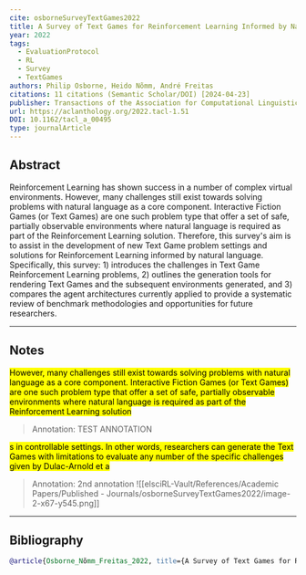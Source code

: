```yaml
---
cite: osborneSurveyTextGames2022
title: A Survey of Text Games for Reinforcement Learning Informed by Natural Language
year: 2022
tags:
  - EvaluationProtocol
  - RL
  - Survey
  - TextGames
authors: Philip Osborne, Heido Nõmm, André Freitas
citations: 11 citations (Semantic Scholar/DOI) [2024-04-23]
publisher: Transactions of the Association for Computational Linguistics
url: https://aclanthology.org/2022.tacl-1.51
DOI: 10.1162/tacl_a_00495
type: journalArticle
---
```


## Abstract 
Reinforcement Learning has shown success in a number of complex virtual environments. However, many challenges still exist towards solving problems with natural language as a core component. Interactive Fiction Games (or Text Games) are one such problem type that offer a set of safe, partially observable environments where natural language is required as part of the Reinforcement Learning solution. Therefore, this survey's aim is to assist in the development of new Text Game problem settings and solutions for Reinforcement Learning informed by natural language. Specifically, this survey: 1) introduces the challenges in Text Game Reinforcement Learning problems, 2) outlines the generation tools for rendering Text Games and the subsequent environments generated, and 3) compares the agent architectures currently applied to provide a systematic review of benchmark methodologies and opportunities for future researchers.


---
## Notes

<mark class="customZot-Yellow ">However, many challenges still exist towards solving problems with natural language as a core component. Interactive Fiction Games (or Text Games) are one such problem type that offer a set of safe, partially observable environments where natural language is required as part of the Reinforcement Learning solution</mark>
   
>Annotation: TEST ANNOTATION

<mark class="customZot-Yellow ">s in controllable settings. In other words, researchers can generate the Text Games with limitations to evaluate any number of the specific challenges given by Dulac-Arnold et a</mark>
  
>Annotation: 2nd annotation
   ![[elsciRL-Vault/References/Academic Papers/Published - Journals/osborneSurveyTextGames2022/image-2-x67-y545.png]]


---
## Bibliography

```bibtex
@article{Osborne_Nõmm_Freitas_2022, title={A Survey of Text Games for Reinforcement Learning Informed by Natural Language}, volume={10}, DOI={[10.1162/tacl_a_00495](https://doi.org/10.1162/tacl_a_00495)}, abstractNote={Reinforcement Learning has shown success in a number of complex virtual environments. However, many challenges still exist towards solving problems with natural language as a core component. Interactive Fiction Games (or Text Games) are one such problem type that offer a set of safe, partially observable environments where natural language is required as part of the Reinforcement Learning solution. Therefore, this survey’s aim is to assist in the development of new Text Game problem settings and solutions for Reinforcement Learning informed by natural language. Specifically, this survey: 1) introduces the challenges in Text Game Reinforcement Learning problems, 2) outlines the generation tools for rendering Text Games and the subsequent environments generated, and 3) compares the agent architectures currently applied to provide a systematic review of benchmark methodologies and opportunities for future researchers.}, note={11 citations (Semantic Scholar/DOI) [2024-04-23]}, journal={Transactions of the Association for Computational Linguistics}, author={Osborne, Philip and Nõmm, Heido and Freitas, André}, editor={Roark, Brian and Nenkova, Ani}, year={2022}, pages={873–887} }
```

